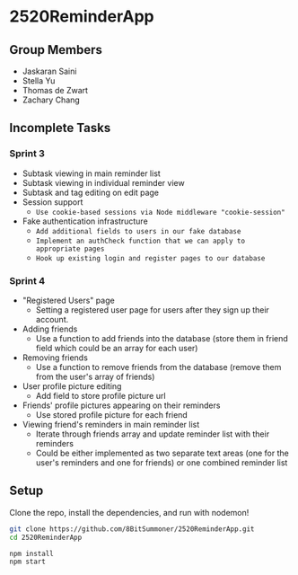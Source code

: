 # 2520ReminderApp
## Group Members
- Jaskaran Saini
- Stella Yu
- Thomas de Zwart
- Zachary Chang
## Incomplete Tasks
### Sprint 3
- Subtask viewing in main reminder list
- Subtask viewing in individual reminder view
- Subtask and tag editing on edit page
- Session support
  - `Use cookie-based sessions via Node middleware "cookie-session"`
- Fake authentication infrastructure
  - `Add additional fields to users in our fake database`
  - `Implement an authCheck function that we can apply to appropriate pages`
  - `Hook up existing login and register pages to our database`
### Sprint 4
- "Registered Users" page
  - Setting a registered user page for users after they sign up their account.
- Adding friends
  - Use a function to add friends into the database (store them in friend field which could be an array for each user)
- Removing friends
  - Use a function to remove friends from the database (remove them from the user's array of friends)
- User profile picture editing
  - Add field to store profile picture url
- Friends' profile pictures appearing on their reminders
  - Use stored profile picture for each friend
- Viewing friend's reminders in main reminder list
  - Iterate through friends array and update reminder list with their reminders
  - Could be either implemented as two separate text areas (one for the user's reminders and one for friends) or one combined reminder list
## Setup
Clone the repo, install the dependencies, and run with nodemon!
```bash
git clone https://github.com/8BitSummoner/2520ReminderApp.git
cd 2520ReminderApp
```
```bash
npm install
npm start
```
